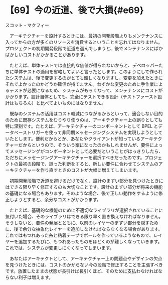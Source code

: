 # 【69】今の近道、後で大損{#e69}

<div class="author">スコット・マクフィー</div>

　アーキテクチャーを設計するときには、最初の開発段階よりもメンテナンスに入ってからの方が多くのリソースを消費するということを忘れてはなりません。プロジェクトの初期開発段階で近道を選んでしまうと、後でメンテナンスにばかばかしいコストがかかることがあります。

　たとえば、単体テストでは直接的な価値が得られないからと、デベロッパーたちに単体テストの適用を省略してよいと言ったとします。このようにして作られたシステムは、後で変更するのがとても難しくなりますし、変更を加えたときにそれでよかったのかどうか確信が持てません。わずかな変更のために手作業によるテストが必要になるため、システムがもろくなって、メンテナンスにコストがかかります。設計自体としても、完全にテストできる設計（テストファースト設計はもちろん）と比べてよいものにはなりません。

　既存のシステムの活用はコスト軽減につながるからといって、適合しない目的のために既存システムをむりやり使うのは、アーキテクチャー上の誤りとしても特に深刻です。たとえば、アーキテクチャーのコンポーネントとして BPEL とデータベーストリガーを使って非同期メッセージングシステムを実現しようとしていたとします。便利だからとか、あなたやクライアントが知っているアーキテクチャーだからというので、そういう案になったのかもしれませんが、要件によってメッセージングがコンポーネントとして必要だということがはっきりしたら、ただちにメッセージングアーキテクチャーを選択すべきだったのです。プロジェクトの最初の段階で、誤った判断をすると、新しい要件に合わせてシステムのアーキテクチャーを作り直すときのコストが大幅に増えてしまいます。

　初期開発段階で近道を避けるだけでなく、設計のまずい部分を見つけたときにはできる限り早く修正するのも大切なことです。設計のまずい部分が将来の機能の基礎になる場合もあります。そのような場合、後で正しい動作をするように修正しようとすると、余分なコストがかかります。

　たとえば、基礎的な機能のために不適切なライブラリが選択されていることに気付いた場合、そのライブラリはできる限り早く置き換えなければなりません。そうしないと、要件の発展とともに、以前のレイヤーのまずい部分を隠すために、後で余分な抽象化レイヤーを追加しなければならなくなる場合があります。これではもつれあった糸と粘着テープでボールを作っているようなもので、レイヤーを追加するたびに、もつれあったものをほどくのが難しくなっていきます。これでは、システムが変更しにくくなってしまいます。

　あなたはアーキテクトとして、アーキテクチャー上の問題点やデザインの欠点を見つけたときには、コストのかからない今の段階で修正することを主張すべきです。放置したままの状態が長引けば長引くほど、そのために支払わなければならない利子は増えます。
